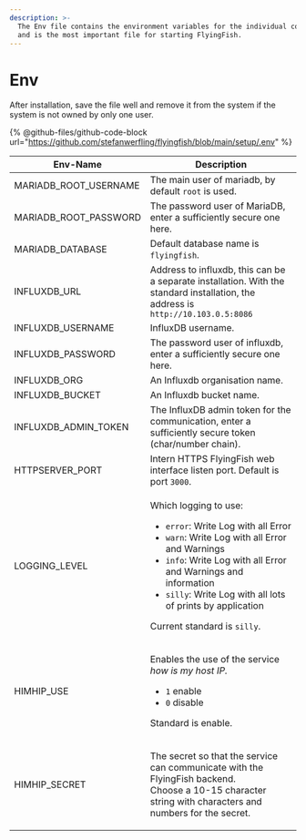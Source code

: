 ```yaml
---
description: >-
  The Env file contains the environment variables for the individual containers
  and is the most important file for starting FlyingFish.
---
```


# Env

After installation, save the file well and remove it from the system if the system is not owned by only one user.

{% @github-files/github-code-block url="https://github.com/stefanwerfling/flyingfish/blob/main/setup/.env" %}

| Env-Name                | Description                                                                                                                                                                                                                                                                                                                                                              |
| ----------------------- | ------------------------------------------------------------------------------------------------------------------------------------------------------------------------------------------------------------------------------------------------------------------------------------------------------------------------------------------------------------------------ |
| MARIADB\_ROOT\_USERNAME | The main user of mariadb, by default `root` is used.                                                                                                                                                                                                                                                                                                                     |
| MARIADB\_ROOT\_PASSWORD | The password user of MariaDB, enter a sufficiently secure one here.                                                                                                                                                                                                                                                                                                      |
| MARIADB\_DATABASE       | Default database name is `flyingfish`.                                                                                                                                                                                                                                                                                                                                   |
| INFLUXDB\_URL           | Address to influxdb, this can be a separate installation. With the standard installation, the address is `http://10.103.0.5:8086`                                                                                                                                                                                                                                        |
| INFLUXDB\_USERNAME      | InfluxDB username.                                                                                                                                                                                                                                                                                                                                                       |
| INFLUXDB\_PASSWORD      | The password user of influxdb, enter a sufficiently secure one here.                                                                                                                                                                                                                                                                                                     |
| INFLUXDB\_ORG           | An Influxdb organisation name.                                                                                                                                                                                                                                                                                                                                           |
| INFLUXDB\_BUCKET        | An Influxdb bucket name.                                                                                                                                                                                                                                                                                                                                                 |
| INFLUXDB\_ADMIN\_TOKEN  | The InfluxDB admin token for the communication, enter a sufficiently secure token (char/number chain).                                                                                                                                                                                                                                                                   |
| HTTPSERVER\_PORT        | Intern HTTPS FlyingFish web interface listen port. Default is port `3000`.                                                                                                                                                                                                                                                                                               |
| LOGGING\_LEVEL          | <p>Which logging to use: </p><ul><li><code>error</code>: Write Log with all Error</li><li><code>warn</code>: Write Log with all Error and Warnings</li><li><code>info</code>: Write Log with all Error and Warnings and information</li><li><code>silly</code>: Write Log with all lots of prints by application</li></ul><p>Current standard is <code>silly</code>.</p> |
| HIMHIP\_USE             | <p>Enables the use of the service <em>how is my host IP.</em></p><ul><li><code>1</code> enable</li><li><code>0</code> disable</li></ul><p>Standard is enable.</p>                                                                                                                                                                                                        |
| HIMHIP\_SECRET          | <p>The secret so that the service can communicate with the FlyingFish backend.<br>Choose a 10-15 character string with characters and numbers for the secret.</p>                                                                                                                                                                                                        |


